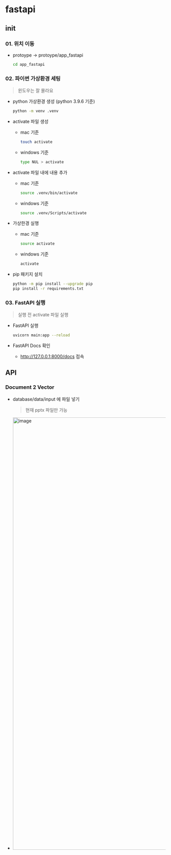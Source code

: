 # fastapi

## init

### 01. 위치 이동

- protoype -> protoype/app_fastapi

  ```zsh
  cd app_fastapi
  ```

### 02. 파이썬 가상환경 세팅

> 윈도우는 잘 몰라요

- python 가상환경 생성 (python 3.9.6 기준)

  ```zsh
  python -m venv .venv
  ```

- activate 파일 생성

  - mac 기준

    ```zsh
    touch activate
    ```

  - windows 기준

    ```zsh
    type NUL > activate
    ```

- activate 파일 내에 내용 추가

  - mac 기준

    ```zsh
    source .venv/bin/activate
    ```

  - windows 기준

    ```zsh
    source .venv/Scripts/activate
    ```

- 가상한경 실행

  - mac 기준

    ```zsh
    source activate
    ```

  - windows 기준

    ```zsh
    activate
    ```

- pip 패키지 설치

  ```zsh
  python -m pip install --upgrade pip
  pip install -r requirements.txt
  ```

### 03. FastAPI 실행

> 실행 전 activate 파일 실행

- FastAPI 실행

  ```zsh
  uvicorn main:app --reload
  ```

- FastAPI Docs 확인

  - http://127.0.0.1:8000/docs 접속

## API

### Document 2 Vector

- database/data/input 에 파일 넣기
  > 현재 pptx 파일만 가능
- <img width="1356" alt="image" src="https://github.com/KimTaekGwan/protoype/assets/51080266/c9328a11-0bca-4a7d-b9ca-f0de60d7f8b6">

